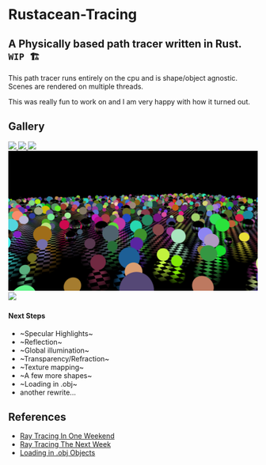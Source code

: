 # Rustacean-Tracing

## A Physically based path tracer written in Rust. `WIP 🏗️`

This path tracer runs entirely on the cpu and is shape/object agnostic. <br>
Scenes are rendered on multiple threads.

This was really fun to work on and I am very happy with how it turned out.

## Gallery

<a href="./samples/finalrender.png">
    <img src="./samples/finalrender.png" >
</a>

<a href="./samples/cornell.png">
    <img src="./samples/cornell.png" >
</a>

<a href="./samples/cubes.png">
    <img src="./samples/cubes.png" >
</a>

<a href="./samples/balls.png">
    <img src="./samples/balls.png" >
</a>

<a href="./samples/sample_2.png">
    <img src="./samples/sample_2.png" >
</a>

#### Next Steps
- ~Specular Highlights~
- ~Reflection~
- ~Global illumination~
- ~Transparency/Refraction~
- ~Texture mapping~
- ~A few more shapes~
- ~Loading in .obj~
- another rewrite...

## References
- [Ray Tracing In One Weekend](https://raytracing.github.io/books/RayTracingInOneWeekend.html)
- [Ray Tracing The Next Week](https://raytracing.github.io/books/RayTracingInOneWeekend.html)
- [Loading in .obj Objects](https://github.com/perliedman)
